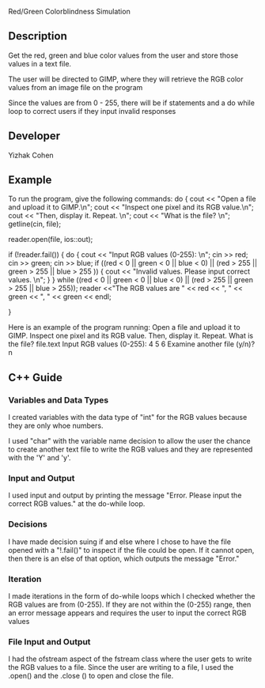 Red/Green Colorblindness Simulation
## Description
Get the red, green and blue color values from the user and store those values in a text file. 

The user will be directed to GIMP, where they will retrieve the RGB color values from an image file on the program

Since the values are from 0 - 255, there will be if statements and a do while loop to correct users if they input invalid responses

## Developer
Yizhak Cohen

## Example

To run the program, give the following commands:
 do {
  cout << "Open a file and upload it to GIMP.\n";
  cout << "Inspect one pixel and its RGB value.\n";
  cout << "Then, display it. Repeat. \n";
  cout << "What is the file? \n";
  getline(cin, file);

  reader.open(file, ios::out);

  if (!reader.fail()) {
    do {
    cout << "Input RGB values (0-255): \n";
    cin >> red;
    cin >> green;
    cin >> blue;
      if ((red < 0 || green < 0 || blue < 0) || (red > 255 || green > 255 || blue > 255 )) {
        cout << "Invalid values. Please input correct values. \n";
      }
  } while ((red < 0 || green < 0 || blue < 0) || (red > 255 || green > 255 || blue > 255));
   reader <<"The RGB values are " << red << ", " << green << ", " << green << endl;

  }


Here is an example of the program running:
Open a file and upload it to GIMP. 
Inspect one pixel and its RGB value. 
Then, display it. Repeat. 
What is the file?
file.text
Input RGB values (0-255):
4
5
6
Examine another file (y/n)?
n

## C++ Guide

### Variables and Data Types
I created variables with the data type of "int" for the RGB values because they are only whoe numbers. 

I used "char" with the variable name decision to allow the user the chance to create another text file to write the RGB values and they are represented with the 'Y' and 'y'.

### Input and Output
I used input and output by printing the message "Error. Please input the correct RGB values." at the do-while loop.

### Decisions
I have made decision suing if and else where I chose to have the file opened with a "!.fail()" to inspect if the file could be open. If it cannot open, then there is an else of that option, which outputs the message "Error."

### Iteration
I made iterations in the form of do-while loops which I checked whether the RGB values are from (0-255). If they are not within the (0-255) range, then an error message appears and requires the user to input the correct RGB values

### File Input and Output
I had the ofstream aspect of the fstream class where the user gets to write the RGB values to a file. Since the user are writing to a file, I used the .open() and the .close () to open and close the file.